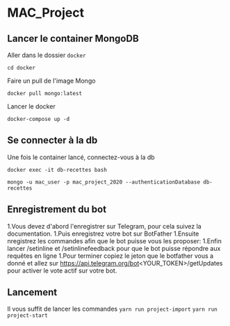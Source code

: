 # MAC_Project

## Lancer le container MongoDB
Aller dans le dossier ```docker```
```shell
cd docker
```

Faire un pull de l'image Mongo
```shell
docker pull mongo:latest
```

Lancer le docker
```shell
docker-compose up -d
```


## Se connecter à la db
Une fois le container lancé, connectez-vous à la db
```shell
docker exec -it db-recettes bash

mongo -u mac_user -p mac_project_2020 --authenticationDatabase db-recettes
```

## Enregistrement du bot

1.Vous devez d'abord l'enregistrer sur Telegram, pour cela suivez la documentation.
1.Puis enregistrez votre bot sur BotFather
1.Ensuite nregistrez les commandes afin que le bot puisse vous les proposer:
1.Enfin lancer /setinline et /setinlinefeedback pour que le bot puisse répondre aux requêtes en ligne
1.Pour terminer copiez le jeton que le botfather vous a donné et allez sur https://api.telegram.org/bot<YOUR_TOKEN>/getUpdates pour activer le vote actif sur votre bot. 

## Lancement

Il vous suffit de lancer les commandes
`yarn run project-import`
`yarn run project-start`
